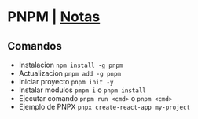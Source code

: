 # PNPM | [Notas](../Readme.md)
## Comandos
- Instalacion `npm install -g pnpm` 
- Actualizacion `pnpm add -g pnpm`
- Iniciar proyecto `pnpm init -y`
- Instalar modulos `pmpm i` o `pnpm install`
- Ejecutar comando `pnpm run <cmd>` o `pnpm <cmd>`
- Ejemplo de PNPX `pnpx create-react-app my-project`